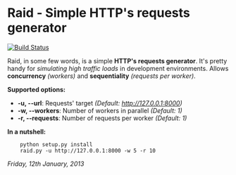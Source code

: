 Raid - Simple HTTP's requests generator
=======================================

[![Build Status](https://travis-ci.org/javidgon/raid.png)](https://travis-ci.org/javidgon/raid)

Raid, in some few words, is a simple **HTTP's requests generator**.
It's pretty handy for *simulating high traffic loads* in development
environments. Allows **concurrency** *(workers)* and **sequentiality**
*(requests per worker)*.

**Supported options:**

  - **-u, --url**: Requests' target *(Default: http://127.0.0.1:8000)*
  - **-w, --workers**: Number of workers in parallel *(Default: 1)*
  - **-r, --requests**: Number of requests per worker *(Default: 1)*

**In a nutshell:**
```
	python setup.py install
	raid.py -u http://127.0.0.1:8000 -w 5 -r 10
```

*Friday, 12th January, 2013*
